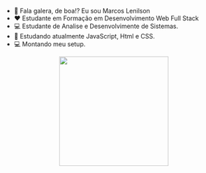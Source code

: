- 👋 Fala galera, de boa!? Eu sou Marcos Lenilson
- ❤ Estudante em Formação em Desenvolvimento Web Full Stack 
- 💻 Estudante de Analise e Desenvolvimente de Sistemas.
- 🌱 Estudando atualmente JavaScript, Html e CSS.
- 💻 Montando meu setup.

<div align="center">
  <a href="https://github.com/MarcosLenilson">
  <img height="250em" src="https://github-readme-stats.vercel.app/api/top-langs/?username=marcoslenilson&layout=compact&langs_count=7&theme=dracula"/>
  
</div>
